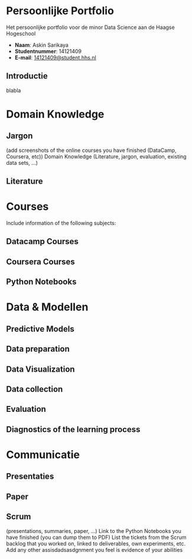<h1>Persoonlijke Portfolio</h1>

Het persoonlijke portfolio voor de minor Data Science aan de Haagse Hogeschool

* <b>Naam</b>: Askin Sarikaya
* <b>Studentnummer</b>: 14121409
* <b>E-mail</b>: 14121409@student.hhs.nl

<h2>Introductie</h2>
blabla

<h1>Domain Knowledge</h1>
<h2>Jargon</h2>
 (add screenshots of the online courses you have finished (DataCamp, Coursera, etc))
Domain Knowledge (Literature, jargon, evaluation, existing data sets, ...)
<h2>Literature</h2>
<h1>Courses</h1>
Include information of the following subjects:
<h2>Datacamp Courses </h2>
<h2>Coursera Courses </h2>
<h2>Python Notebooks

<h1>Data & Modellen</h1>
<h2>Predictive Models</h2>
<h2>Data preparation</h2>
<h2>Data Visualization</h2>
<h2>Data collection</h3>
<h2>Evaluation</h3>
<h2>Diagnostics of the learning process</h2>

<h1>Communicatie</h1>
<h2>Presentaties</h2>
<h2>Paper</h2>
<h2>Scrum</h2>
(presentations, summaries, paper, ...)
Link to the Python Notebooks you have finished (you can dump them to PDF)
List the tickets from the Scrum backlog that you worked on, linked to deliverables, own experiments, etc.
Add any other assisdadsasdgnment you feel is evidence of your abilities